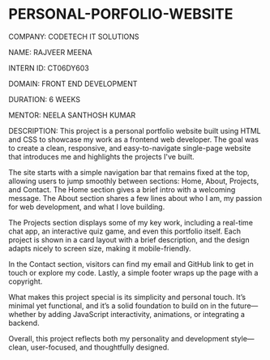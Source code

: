 # PERSONAL-PORFOLIO-WEBSITE
COMPANY: CODETECH IT SOLUTIONS

NAME: RAJVEER MEENA

INTERN ID: CT06DY603

DOMAIN: FRONT END DEVELOPMENT

DURATION: 6 WEEKS

MENTOR: NEELA SANTHOSH KUMAR

DESCRIPTION: This project is a personal portfolio website built using HTML and CSS to showcase my work as a frontend web developer. The goal was to create a clean, responsive, and easy-to-navigate single-page website that introduces me and highlights the projects I've built.

The site starts with a simple navigation bar that remains fixed at the top, allowing users to jump smoothly between sections: Home, About, Projects, and Contact. The Home section gives a brief intro with a welcoming message. The About section shares a few lines about who I am, my passion for web development, and what I love building.

The Projects section displays some of my key work, including a real-time chat app, an interactive quiz game, and even this portfolio itself. Each project is shown in a card layout with a brief description, and the design adapts nicely to screen size, making it mobile-friendly.

In the Contact section, visitors can find my email and GitHub link to get in touch or explore my code. Lastly, a simple footer wraps up the page with a copyright.

What makes this project special is its simplicity and personal touch. It’s minimal yet functional, and it’s a solid foundation to build on in the future—whether by adding JavaScript interactivity, animations, or integrating a backend.

Overall, this project reflects both my personality and development style—clean, user-focused, and thoughtfully designed.
